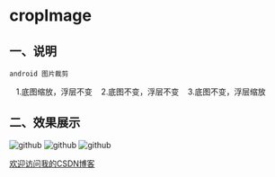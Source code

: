 cropImage
=========

## 一、说明 
    android 图片裁剪
    1.底图缩放，浮层不变
    2.底图不变，浮层不变
    3.底图不变，浮层缩放


## 二、效果展示 
![github](http://img.blog.csdn.net/20130511221007401 "附图一") ![github](http://img.blog.csdn.net/20130511221013495 "附图二b") ![github](http://img.blog.csdn.net/20130511221020784 "附图三") 







[欢迎访问我的CSDN博客](http://blog.csdn.net/zz7zz7zz)<br />
